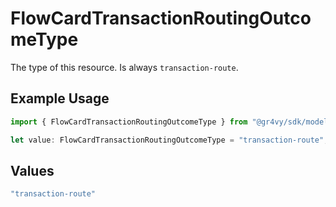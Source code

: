 # FlowCardTransactionRoutingOutcomeType

The type of this resource. Is always `transaction-route`.

## Example Usage

```typescript
import { FlowCardTransactionRoutingOutcomeType } from "@gr4vy/sdk/models/components";

let value: FlowCardTransactionRoutingOutcomeType = "transaction-route";
```

## Values

```typescript
"transaction-route"
```